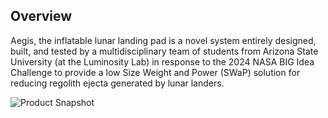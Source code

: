 

## Overview

Aegis, the inflatable lunar landing pad is a novel system entirely designed, built, and tested by a multidisciplinary team of students from Arizona State University (at the Luminosity Lab) in response to the 2024 NASA
BIG Idea Challenge to provide a low Size Weight and Power (SWaP) solution for reducing regolith ejecta generated by lunar landers.

![Product Snapshot](Showcase.png)
